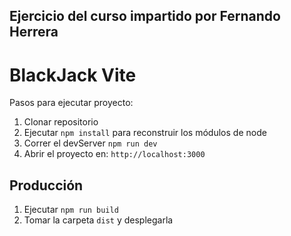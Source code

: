 ## Ejercicio del curso impartido por Fernando Herrera

# BlackJack Vite

Pasos para ejecutar proyecto:

1. Clonar repositorio
2. Ejecutar `npm install` para reconstruir los módulos de node
3. Correr el devServer `npm run dev`
4. Abrir el proyecto en: `http://localhost:3000`

## Producción

1. Ejecutar `npm run build`
2. Tomar la carpeta `dist` y desplegarla
